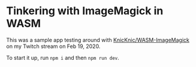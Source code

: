 # Tinkering with ImageMagick in WASM

This was a sample app testing around with [KnicKnic/WASM-ImageMagick](https://github.com/KnicKnic/WASM-ImageMagick) on my Twitch stream on Feb 19, 2020.

To start it up, run `npm i` and then `npm run dev`.
